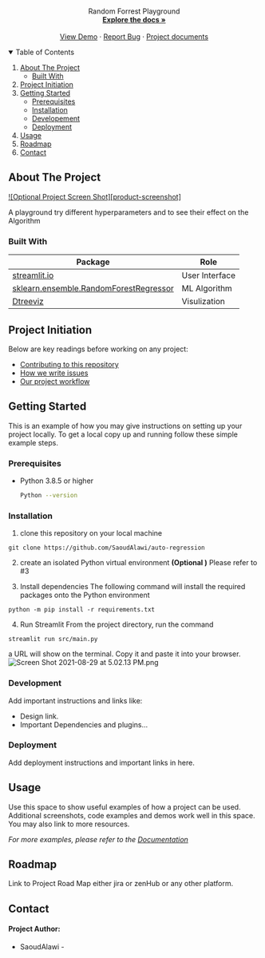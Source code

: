 <!-- PROJECT LOGO -->
<br />
<p align="center">
  

  <p align="center">
    Random Forrest Playground 
    <br />
    <a href="https://github.com/link-to-docs"><strong>Explore the docs »</strong></a>
    <br />
    <br />
    <a href="https://#">View Demo</a>
    ·
    <a href="https://github.com/PhazeRoOman/project-repository-template/issues">Report Bug</a>
    ·
    <a href="https://#">Project documents</a>
  </p>
</p>

<!-- TABLE OF CONTENTS -->
<details open="open">
  <summary>Table of Contents</summary>
  <ol>
    <li>
      <a href="#about-the-project">About The Project</a>
      <ul>
        <li><a href="#built-with">Built With</a></li>
      </ul>
    </li>
    <li><a href="#project-initiation">Project Initiation</a></li>
    <li>
      <a href="#getting-started">Getting Started</a>
      <ul>
        <li><a href="#prerequisites">Prerequisites</a></li>
        <li><a href="#installation">Installation</a></li>
        <li><a href="#deployment">Developement</a></li>
        <li><a href="#deployment">Deployment</a></li>
      </ul>
    </li>
    <li><a href="#usage">Usage</a></li>
    <li><a href="#roadmap">Roadmap</a></li>
    <li><a href="#contact">Contact</a></li>
  </ol>
</details>

<!-- ABOUT THE PROJECT -->

## About The Project

[![Optional Project Screen Shot][product-screenshot]](https://example.com)

A playground try different hyperparameters and to see their effect on the Algorithm 

### Built With

|Package|Role|
|-|-|
|[streamlit.io](https://streamlit.io/)|User Interface|
|[sklearn.ensemble.RandomForestRegressor](https://scikit-learn.org/stable/modules/generated/sklearn.ensemble.RandomForestRegressor.html?highlight=randomforestregressor#sklearn.ensemble.RandomForestRegressor) |ML Algorithm|
|[Dtreeviz](https://github.com/parrt/dtreeviz) |Visulization|

## Project Initiation

Below are key readings before working on any project:

- [Contributing to this repository](./CONTRIBUTING.md)
- [How we write issues](./issue.md)
- [Our project workflow](./workflow.md)

<!-- GETTING STARTED -->

## Getting Started

This is an example of how you may give instructions on setting up your project locally.
To get a local copy up and running follow these simple example steps.

### Prerequisites



- Python 3.8.5 or higher
  ```sh
  Python --version
  ```

### Installation

1. clone this repository on your local machine 
```
git clone https://github.com/SaoudAlawi/auto-regression
```

2. create an isolated Python virtual environment **(Optional )**
Please refer to #3

3. Install dependencies 
The following command will install the required packages onto the Python environment
```
python -m pip install -r requirements.txt
```

4. Run Streamlit
From the project directory, run the command 
```
streamlit run src/main.py
```
a URL will show on the terminal. Copy it and paste it into your browser.
![Screen Shot 2021-08-29 at 5.02.13 PM.png](https://images.zenhubusercontent.com/5f66ee7be9044e5a59ea0125/da770f0e-8655-4e0c-8b20-37f0a1e7326d)

### Development

Add important instructions and links like:

- Design link.
- Important Dependencies and plugins...

### Deployment

Add deployment instructions and important links in here.

<!-- USAGE EXAMPLES -->

## Usage

Use this space to show useful examples of how a project can be used. Additional screenshots, code examples and demos work well in this space. You may also link to more resources.

_For more examples, please refer to the [Documentation](https://example.com)_

<!-- ROADMAP -->

## Roadmap

Link to Project Road Map either jira or zenHub or any other platform.

<!-- CONTACT -->

## Contact

#### Project Author:

- SaoudAlawi - 



<!-- MARKDOWN LINKS & IMAGES -->
<!-- https://www.markdownguide.org/basic-syntax/#reference-style-links -->
